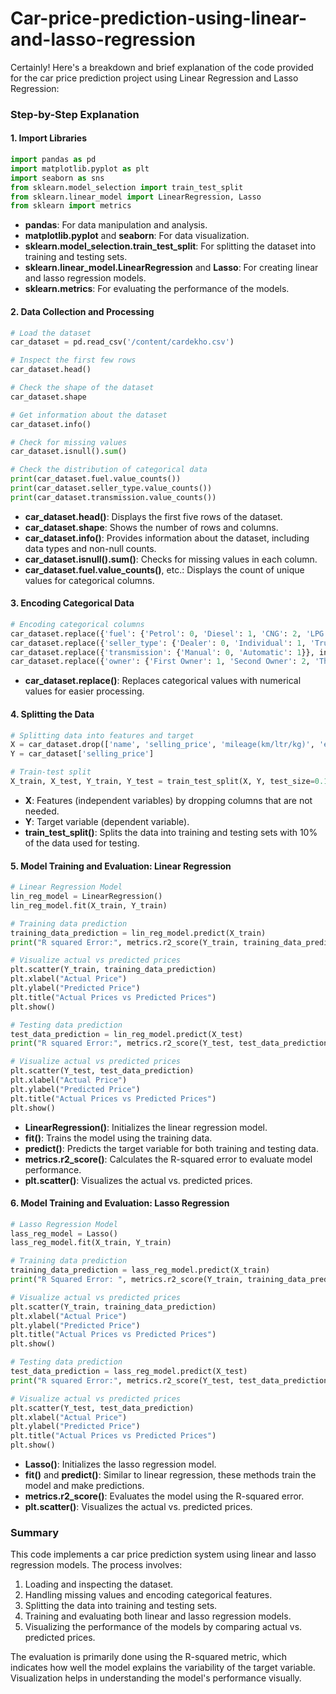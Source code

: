 # Car-price-prediction-using-linear-and-lasso-regression
Certainly! Here's a breakdown and brief explanation of the code provided for the car price prediction project using Linear Regression and Lasso Regression:

### Step-by-Step Explanation

#### 1. Import Libraries
```python
import pandas as pd
import matplotlib.pyplot as plt
import seaborn as sns
from sklearn.model_selection import train_test_split
from sklearn.linear_model import LinearRegression, Lasso
from sklearn import metrics
```
- **pandas**: For data manipulation and analysis.
- **matplotlib.pyplot** and **seaborn**: For data visualization.
- **sklearn.model_selection.train_test_split**: For splitting the dataset into training and testing sets.
- **sklearn.linear_model.LinearRegression** and **Lasso**: For creating linear and lasso regression models.
- **sklearn.metrics**: For evaluating the performance of the models.

#### 2. Data Collection and Processing
```python
# Load the dataset
car_dataset = pd.read_csv('/content/cardekho.csv')

# Inspect the first few rows
car_dataset.head()

# Check the shape of the dataset
car_dataset.shape

# Get information about the dataset
car_dataset.info()

# Check for missing values
car_dataset.isnull().sum()

# Check the distribution of categorical data
print(car_dataset.fuel.value_counts())
print(car_dataset.seller_type.value_counts())
print(car_dataset.transmission.value_counts())
```
- **car_dataset.head()**: Displays the first five rows of the dataset.
- **car_dataset.shape**: Shows the number of rows and columns.
- **car_dataset.info()**: Provides information about the dataset, including data types and non-null counts.
- **car_dataset.isnull().sum()**: Checks for missing values in each column.
- **car_dataset.fuel.value_counts()**, etc.: Displays the count of unique values for categorical columns.

#### 3. Encoding Categorical Data
```python
# Encoding categorical columns
car_dataset.replace({'fuel': {'Petrol': 0, 'Diesel': 1, 'CNG': 2, 'LPG': 3}}, inplace=True)
car_dataset.replace({'seller_type': {'Dealer': 0, 'Individual': 1, 'Trustmark Dealer': 2}}, inplace=True)
car_dataset.replace({'transmission': {'Manual': 0, 'Automatic': 1}}, inplace=True)
car_dataset.replace({'owner': {'First Owner': 1, 'Second Owner': 2, 'Third Owner': 3, 'Fourth & Above Owner': 4, 'Test Drive Car': 5}}, inplace=True)
```
- **car_dataset.replace()**: Replaces categorical values with numerical values for easier processing.

#### 4. Splitting the Data
```python
# Splitting data into features and target
X = car_dataset.drop(['name', 'selling_price', 'mileage(km/ltr/kg)', 'engine', 'max_power', 'seats'], axis=1)
Y = car_dataset['selling_price']

# Train-test split
X_train, X_test, Y_train, Y_test = train_test_split(X, Y, test_size=0.1, random_state=2)
```
- **X**: Features (independent variables) by dropping columns that are not needed.
- **Y**: Target variable (dependent variable).
- **train_test_split()**: Splits the data into training and testing sets with 10% of the data used for testing.

#### 5. Model Training and Evaluation: Linear Regression
```python
# Linear Regression Model
lin_reg_model = LinearRegression()
lin_reg_model.fit(X_train, Y_train)

# Training data prediction
training_data_prediction = lin_reg_model.predict(X_train)
print("R squared Error:", metrics.r2_score(Y_train, training_data_prediction))

# Visualize actual vs predicted prices
plt.scatter(Y_train, training_data_prediction)
plt.xlabel("Actual Price")
plt.ylabel("Predicted Price")
plt.title("Actual Prices vs Predicted Prices")
plt.show()

# Testing data prediction
test_data_prediction = lin_reg_model.predict(X_test)
print("R squared Error:", metrics.r2_score(Y_test, test_data_prediction))

# Visualize actual vs predicted prices
plt.scatter(Y_test, test_data_prediction)
plt.xlabel("Actual Price")
plt.ylabel("Predicted Price")
plt.title("Actual Prices vs Predicted Prices")
plt.show()
```
- **LinearRegression()**: Initializes the linear regression model.
- **fit()**: Trains the model using the training data.
- **predict()**: Predicts the target variable for both training and testing data.
- **metrics.r2_score()**: Calculates the R-squared error to evaluate model performance.
- **plt.scatter()**: Visualizes the actual vs. predicted prices.

#### 6. Model Training and Evaluation: Lasso Regression
```python
# Lasso Regression Model
lass_reg_model = Lasso()
lass_reg_model.fit(X_train, Y_train)

# Training data prediction
training_data_prediction = lass_reg_model.predict(X_train)
print("R Squared Error: ", metrics.r2_score(Y_train, training_data_prediction))

# Visualize actual vs predicted prices
plt.scatter(Y_train, training_data_prediction)
plt.xlabel("Actual Price")
plt.ylabel("Predicted Price")
plt.title("Actual Prices vs Predicted Prices")
plt.show()

# Testing data prediction
test_data_prediction = lass_reg_model.predict(X_test)
print("R squared Error:", metrics.r2_score(Y_test, test_data_prediction))

# Visualize actual vs predicted prices
plt.scatter(Y_test, test_data_prediction)
plt.xlabel("Actual Price")
plt.ylabel("Predicted Price")
plt.title("Actual Prices vs Predicted Prices")
plt.show()
```
- **Lasso()**: Initializes the lasso regression model.
- **fit()** and **predict()**: Similar to linear regression, these methods train the model and make predictions.
- **metrics.r2_score()**: Evaluates the model using the R-squared error.
- **plt.scatter()**: Visualizes the actual vs. predicted prices.

### Summary
This code implements a car price prediction system using linear and lasso regression models. The process involves:
1. Loading and inspecting the dataset.
2. Handling missing values and encoding categorical features.
3. Splitting the data into training and testing sets.
4. Training and evaluating both linear and lasso regression models.
5. Visualizing the performance of the models by comparing actual vs. predicted prices.

The evaluation is primarily done using the R-squared metric, which indicates how well the model explains the variability of the target variable. Visualization helps in understanding the model's performance visually.
